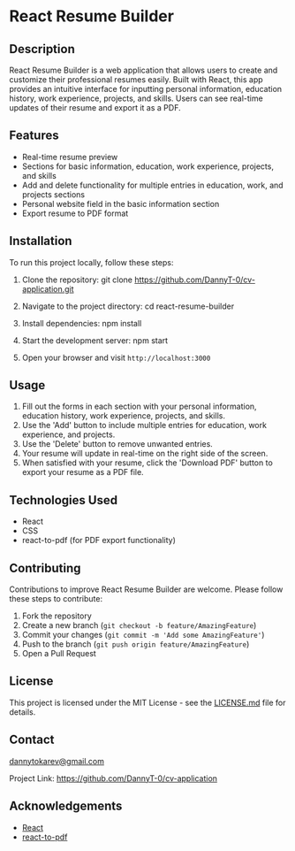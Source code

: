 # React Resume Builder

## Description

React Resume Builder is a web application that allows users to create and customize their professional resumes easily. Built with React, this app provides an intuitive interface for inputting personal information, education history, work experience, projects, and skills. Users can see real-time updates of their resume and export it as a PDF.

## Features

- Real-time resume preview
- Sections for basic information, education, work experience, projects, and skills
- Add and delete functionality for multiple entries in education, work, and projects sections
- Personal website field in the basic information section
- Export resume to PDF format

## Installation

To run this project locally, follow these steps:

1. Clone the repository:
   git clone https://github.com/DannyT-0/cv-application.git

2. Navigate to the project directory:
   cd react-resume-builder

3. Install dependencies:
   npm install

4. Start the development server:
   npm start

5. Open your browser and visit `http://localhost:3000`

## Usage

1. Fill out the forms in each section with your personal information, education history, work experience, projects, and skills.
2. Use the 'Add' button to include multiple entries for education, work experience, and projects.
3. Use the 'Delete' button to remove unwanted entries.
4. Your resume will update in real-time on the right side of the screen.
5. When satisfied with your resume, click the 'Download PDF' button to export your resume as a PDF file.

## Technologies Used

- React
- CSS
- react-to-pdf (for PDF export functionality)

## Contributing

Contributions to improve React Resume Builder are welcome. Please follow these steps to contribute:

1. Fork the repository
2. Create a new branch (`git checkout -b feature/AmazingFeature`)
3. Commit your changes (`git commit -m 'Add some AmazingFeature'`)
4. Push to the branch (`git push origin feature/AmazingFeature`)
5. Open a Pull Request

## License

This project is licensed under the MIT License - see the [LICENSE.md](LICENSE.md) file for details.

## Contact

dannytokarev@gmail.com

Project Link: https://github.com/DannyT-0/cv-application

## Acknowledgements

- [React](https://reactjs.org/)
- [react-to-pdf](https://www.npmjs.com/package/react-to-pdf)
